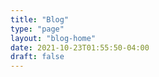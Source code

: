 ```yaml
---
title: "Blog"
type: "page"
layout: "blog-home"
date: 2021-10-23T01:55:50-04:00
draft: false
---
```






